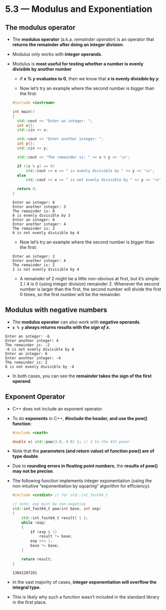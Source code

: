 # 5.3 — Modulus and Exponentiation

## The modulus operator

- The **modulus operator** (a.k.a. *remainder operator*) is an operator that **returns the remainder after doing an integer division**. 
- Modulus only works with **integer operands**.

- Modulus is **most useful for testing whether a number is evenly divisible by another number**

  - if ***x % y* evaluates to 0**, then we know that ***x* is evenly divisible by *y***.

  - Now let’s try an example where the second number is bigger than the first:

  ```cpp
  #include <iostream>
  
  int main()
  {
  	std::cout << "Enter an integer: ";
  	int x{};
  	std::cin >> x;
  
  	std::cout << "Enter another integer: ";
  	int y{};
  	std::cin >> y;
  
  	std::cout << "The remainder is: " << x % y << '\n';
  
  	if ((x % y) == 0)
  		std::cout << x << " is evenly divisible by " << y << '\n';
  	else
  		std::cout << x << " is not evenly divisible by " << y << '\n';
  
  	return 0;
  }
  ```
  
  ```
  Enter an integer: 6
  Enter another integer: 3
  The remainder is: 0
  6 is evenly divisible by 3
  Enter an integer: 6
  Enter another integer: 4
  The remainder is: 2
  6 is not evenly divisible by 4
  ```
  - Now let’s try an example where the second number is bigger than the first:
  ```
  Enter an integer: 2
  Enter another integer: 4
  The remainder is: 2
  2 is not evenly divisible by 4
  ```
  
  - A remainder of 2 might be a little non-obvious at first, but it’s simple: 2 / 4 is 0 (using integer division) remainder 2. Whenever the second number is larger than the first, the second number will divide the first 0 times, so the first number will be the remainder.

## Modulus with negative numbers

- The **modulus operator** can also work with **negative operands**. 
- **`x % y` always returns results with the *sign of x*.**

```
Enter an integer: -6
Enter another integer: 4
The remainder is: -2
-6 is not evenly divisible by 4
Enter an integer: 6
Enter another integer: -4
The remainder is: 2
6 is not evenly divisible by -4
```

- In both cases, you can see the **remainder takes the sign of the first operand**.

## Exponent Operator

-  C++ does not include an exponent operator.

- To do **exponents** in C++, **#include the <cmath> header, and use the pow() function**:

  ```cpp
  #include <cmath>
  
  double x{ std::pow(3.0, 4.0) }; // 3 to the 4th power
  ```

- Note that the **parameters (and return value) of function pow() are of type double**. 
- Due to **rounding errors in floating point numbers**, the **results of pow() may not be precise**.

- The following function implements integer exponentiation (using the non-intuitive “exponentiation by squaring” algorithm for efficiency):

  ```cpp
  #include <cstdint> // for std::int_fast64_t
  
  // note: exp must be non-negative
  std::int_fast64_t pow(int base, int exp)
  {
      std::int_fast64_t result{ 1 };
      while (exp)
      {
          if (exp & 1)
              result *= base;
          exp >>= 1;
          base *= base;
      }
  
      return result;
  }
  ```

  ```
  13841287201
  ```

- In the vast majority of cases, **integer exponentiation will overflow the integral type**.
- This is likely why such a function wasn’t included in the standard library in the first place.